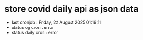 # store covid daily api as json data

- last cronjob : Friday, 22 August 2025 01:19:11
- status og cron : error
- status daily cron : error
      
      